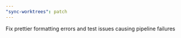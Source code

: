 ```yaml
---
"sync-worktrees": patch
---
```


Fix prettier formatting errors and test issues causing pipeline failures

